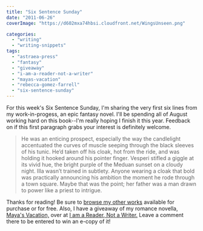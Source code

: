 ```yaml
---
title: "Six Sentence Sunday"
date: "2011-06-26"
coverImage: "https://d602mxa74hbsi.cloudfront.net/WingsUnseen.png"

categories:
  - "writing"
  - "writing-snippets"
tags:
  - "astraea-press"
  - "fantasy"
  - "giveaway"
  - "i-am-a-reader-not-a-writer"
  - "mayas-vacation"
  - "rebecca-gomez-farrell"
  - "six-sentence-sunday"
---
```


For this week's Six Sentence Sunday, I'm sharing the very first six lines from my work-in-progess, an epic fantasy novel. I'll be spending all of August working hard on this book--I'm really hoping I finish it this year. Feedback on if this first paragraph grabs your interest is definitely welcome.

> He was an enticing prospect, especially the way the candlelight accentuated the curves of muscle seeping through the black sleeves of his tunic. He’d taken off his cloak, hot from the ride, and was holding it hooked around his pointer finger. Vesperi stifled a giggle at its vivid hue, the bright purple of the Meduan sunset on a cloudy night. Illa wasn’t trained in subtlety. Anyone wearing a cloak that bold was practically announcing his ambition the moment he rode through a town square. Maybe that was the point; her father was a man drawn to power like a priest to intrigue.

Thanks for reading! Be sure to [browse my other works](/?page_id=2462 "Published Works") available for purchase or for free. Also, I have a giveaway of my romance novella, [Maya's Vacation,](http://www.astraeapress.com/#ecwid:category=662257&mode=product&product=3028832 "Purchase Maya's Vacation") over at [I am a Reader, Not a Writer.](http://iamareadernotawriter.blogspot.com/2011/06/author-interview-novella-giveaway-mayas.html) Leave a comment there to be entered to win an e-copy of it!
